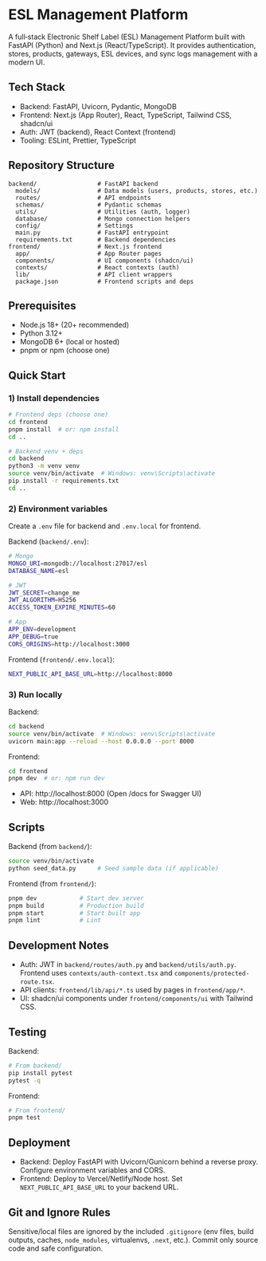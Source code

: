 # ESL Management Platform

A full‑stack Electronic Shelf Label (ESL) Management Platform built with FastAPI (Python) and Next.js (React/TypeScript). It provides authentication, stores, products, gateways, ESL devices, and sync logs management with a modern UI.

## Tech Stack

- Backend: FastAPI, Uvicorn, Pydantic, MongoDB
- Frontend: Next.js (App Router), React, TypeScript, Tailwind CSS, shadcn/ui
- Auth: JWT (backend), React Context (frontend)
- Tooling: ESLint, Prettier, TypeScript

## Repository Structure

```
backend/                 # FastAPI backend
  models/                # Data models (users, products, stores, etc.)
  routes/                # API endpoints
  schemas/               # Pydantic schemas
  utils/                 # Utilities (auth, logger)
  database/              # Mongo connection helpers
  config/                # Settings
  main.py                # FastAPI entrypoint
  requirements.txt       # Backend dependencies
frontend/                # Next.js frontend
  app/                   # App Router pages
  components/            # UI components (shadcn/ui)
  contexts/              # React contexts (auth)
  lib/                   # API client wrappers
  package.json           # Frontend scripts and deps
```

## Prerequisites

- Node.js 18+ (20+ recommended)
- Python 3.12+
- MongoDB 6+ (local or hosted)
- pnpm or npm (choose one)

## Quick Start

### 1) Install dependencies

```bash
# Frontend deps (choose one)
cd frontend
pnpm install  # or: npm install
cd ..

# Backend venv + deps
cd backend
python3 -m venv venv
source venv/bin/activate  # Windows: venv\Scripts\activate
pip install -r requirements.txt
cd ..
```

### 2) Environment variables

Create a `.env` file for backend and `.env.local` for frontend.

Backend (`backend/.env`):

```bash
# Mongo
MONGO_URI=mongodb://localhost:27017/esl
DATABASE_NAME=esl

# JWT
JWT_SECRET=change_me
JWT_ALGORITHM=HS256
ACCESS_TOKEN_EXPIRE_MINUTES=60

# App
APP_ENV=development
APP_DEBUG=true
CORS_ORIGINS=http://localhost:3000
```

Frontend (`frontend/.env.local`):

```bash
NEXT_PUBLIC_API_BASE_URL=http://localhost:8000
```

### 3) Run locally

Backend:

```bash
cd backend
source venv/bin/activate  # Windows: venv\Scripts\activate
uvicorn main:app --reload --host 0.0.0.0 --port 8000
```

Frontend:

```bash
cd frontend
pnpm dev  # or: npm run dev
```

- API: http://localhost:8000 (Open /docs for Swagger UI)
- Web: http://localhost:3000

## Scripts

Backend (from `backend/`):

```bash
source venv/bin/activate
python seed_data.py      # Seed sample data (if applicable)
```

Frontend (from `frontend/`):

```bash
pnpm dev            # Start dev server
pnpm build          # Production build
pnpm start          # Start built app
pnpm lint           # Lint
```

## Development Notes

- Auth: JWT in `backend/routes/auth.py` and `backend/utils/auth.py`. Frontend uses `contexts/auth-context.tsx` and `components/protected-route.tsx`.
- API clients: `frontend/lib/api/*.ts` used by pages in `frontend/app/*`.
- UI: shadcn/ui components under `frontend/components/ui` with Tailwind CSS.

## Testing

Backend:

```bash
# From backend/
pip install pytest
pytest -q
```

Frontend:

```bash
# From frontend/
pnpm test
```

## Deployment

- Backend: Deploy FastAPI with Uvicorn/Gunicorn behind a reverse proxy. Configure environment variables and CORS.
- Frontend: Deploy to Vercel/Netlify/Node host. Set `NEXT_PUBLIC_API_BASE_URL` to your backend URL.

## Git and Ignore Rules

Sensitive/local files are ignored by the included `.gitignore` (env files, build outputs, caches, `node_modules`, virtualenvs, `.next`, etc.). Commit only source code and safe configuration.
